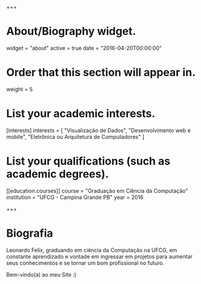 +++
# About/Biography widget.
widget = "about"
active = true
date = "2016-04-20T00:00:00"

# Order that this section will appear in.
weight = 5

# List your academic interests.
[interests]
  interests = [
    "Visualização de Dados",
    "Desenvolvimento web e mobile",
    "Eletrônica ou Arquitetura de Computadores"
  ]

# List your qualifications (such as academic degrees).
[[education.courses]]
  course = "Graduação em Ciência da Computação"
  institution = "UFCG - Campina Grande PB"
  year = 2016

+++

# Biografia

Leonardo Felix, graduando em ciência da Computação na UFCG, em constante aprendizado e vontade em ingressar em projetos para aumentar seus conhecimentos e se tornar um bom profissional no futuro.

Bem-vindo(a) ao meu Site :)

